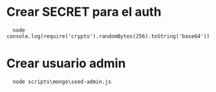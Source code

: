# Crear SECRET para el auth

```
  node console.log(require('crypto').randomBytes(256).toString('base64'))
```

# Crear usuario admin

```
  node scripts\mongo\seed-admin.js
```
